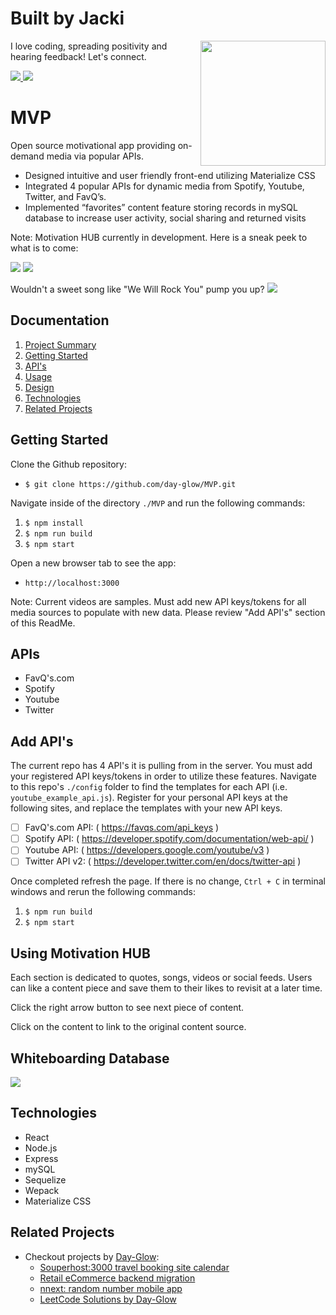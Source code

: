 # Built by Jacki
<img align='right' src='https://media.giphy.com/media/bcKmIWkUMCjVm/giphy.gif' width='200"'>

I love coding, spreading positivity and hearing feedback! Let's connect.

<!-- LinkedIn  -->
<a href="https://www.linkedin.com/in/jacki-yanamura/" target="_blank">
  <img src="https://img.shields.io/badge/-Jacki%20Yanamura-blue?style=for-the-badge&logo=Linkedin&logoColor=white"/>
</a>
<!--   Email -->
<a href="mailto:jacki.yanamura@gmail.com">
  <img src="https://img.shields.io/badge/EMAIL-jacki.yanamura%40gmail.com-1152ba?style=for-the-badge"/>
</a>

# MVP
Open source motivational app providing on-demand media via popular  APIs.
* Designed intuitive and user friendly front-end utilizing Materialize CSS
* Integrated 4 popular APIs for dynamic media from Spotify, Youtube, Twitter, and FavQ’s.
* Implemented “favorites” content feature storing records in mySQL database to increase user activity, social sharing and returned visits

Note: Motivation HUB currently in development. Here is a sneak peek to what is to come:

![](./img/mHUB_1.png)
![](./img/mHUB_2.png)

Wouldn't a sweet song like "We Will Rock You" pump you up?
![](./img/mHUB_song.png)

## Documentation
1. [Project Summary](#MVP)
1. [Getting Started](#Getting-Started)
1. [API's](#APIs)
1. [Usage](#Using-Motivation-HUB)
1. [Design](#Whiteboarding-Database)
1. [Technologies](#Technologies)
1. [Related Projects](#Related-Projects)

## Getting Started
Clone the Github repository:
* `$ git clone https://github.com/day-glow/MVP.git`

Navigate inside of the directory `./MVP` and run the following commands:
1. `$ npm install`
2. `$ npm run build`
3. `$ npm start`

Open a new browser tab to see the app:
* `http://localhost:3000`

Note: Current videos are samples. Must add new API keys/tokens for all media sources to populate with new data. Please review "Add API's" section of this ReadMe.

## APIs
* FavQ's.com
* Spotify
* Youtube
* Twitter

## Add API's
The current repo has 4 API's it is pulling from in the server. You must add your registered API keys/tokens in order to utilize these features. Navigate to this repo's `./config` folder to find the templates for each API (i.e. `youtube_example_api.js`). Register for your personal API keys at the following sites, and replace the templates with your new API keys.

- [ ] FavQ's.com API: ( https://favqs.com/api_keys )
- [ ] Spotify API: ( https://developer.spotify.com/documentation/web-api/ )
- [ ] Youtube API: ( https://developers.google.com/youtube/v3 )
- [ ] Twitter API v2: ( https://developer.twitter.com/en/docs/twitter-api )

Once completed refresh the page. If there is no change, `Ctrl + C` in terminal windows and rerun the following commands:
1. `$ npm run build`
2. `$ npm start`

## Using Motivation HUB
Each section is dedicated to quotes, songs, videos or social feeds. Users can like a content piece and save them to their likes to revisit at a later time.

Click the right arrow button to see next piece of content.

Click on the content to link to the original content source.

## Whiteboarding Database
![](./img/mHUB_whiteboarding.jpg)

## Technologies
* React
* Node.js
* Express
* mySQL
* Sequelize
* Wepack
* Materialize CSS

## Related Projects
* Checkout projects by [Day-Glow](https://github.com/day-glow):
  - [Souperhost:3000 travel booking site calendar](https://github.com/souperhost-3000/service-day-glow)
  - [Retail eCommerce backend migration](https://github.com/The-10-000-RPS-Club/service-jacki)
  - [nnext: random number mobile app](https://github.com/day-glow/nnext)
  - [LeetCode Solutions by Day-Glow](https://github.com/day-glow/Leet-Code)